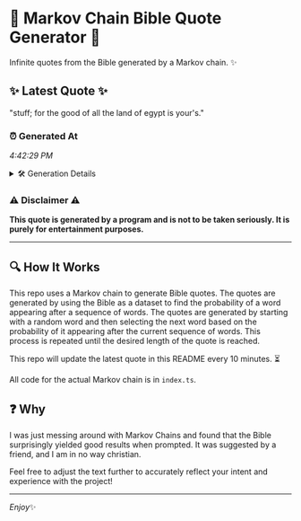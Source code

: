 # 📖 Markov Chain Bible Quote Generator 📖

Infinite quotes from the Bible generated by a Markov chain. ✨

## ✨ Latest Quote ✨
"stuff; for the good of all the land of egypt is your's."

### ⏰ Generated At
*4:42:29 PM*

<details>
    <summary>🛠️ Generation Details</summary>
    <p>
        <strong>🌱 Seed:</strong> stuff;<br>
        <strong>🔄 Iterations:</strong> 11<br>
        <strong>📜 Context History:</strong><br>[ stuff; ]: for<br>[ stuff;, for ]: the<br>[ stuff;, for, the ]: good<br>[ stuff;, for, the, good ]: of<br>[ stuff;, for, the, good, of ]: all<br>[ stuff;, for, the, good, of, all ]: the<br>[ for, the, good, of, all, the ]: land<br>[ the, good, of, all, the, land ]: of<br>[ good, of, all, the, land, of ]: egypt<br>[ of, all, the, land, of, egypt ]: is<br>[ all, the, land, of, egypt, is ]: your's.<br>
    </p>
</details>

### ⚠️ Disclaimer ⚠️
**This quote is generated by a program and is not to be taken seriously. It is purely for entertainment purposes.**

---

## 🔍 How It Works

This repo uses a Markov chain to generate Bible quotes. The quotes are generated by using the Bible as a dataset to find the probability of a word appearing after a sequence of words. The quotes are generated by starting with a random word and then selecting the next word based on the probability of it appearing after the current sequence of words. This process is repeated until the desired length of the quote is reached.

This repo will update the latest quote in this README every 10 minutes. ⏳

All code for the actual Markov chain is in `index.ts`.

## ❓ Why

I was just messing around with Markov Chains and found that the Bible surprisingly yielded good results when prompted. 
It was suggested by a friend, and I am in no way christian.

Feel free to adjust the text further to accurately reflect your intent and experience with the project!

---

*Enjoy*✨
